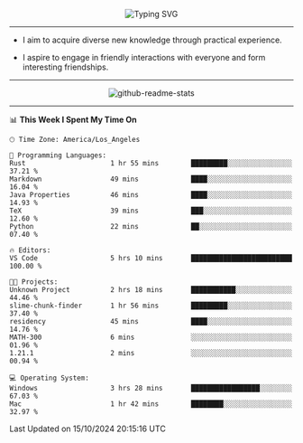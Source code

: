 <p align="center">
  <img src="https://readme-typing-svg.demolab.com?font=Fira+Code&weight=500&size=32&duration=2500&pause=1600&center=true&vCenter=true&random=false&width=1024&height=64&lines=Hi+there+%F0%9F%91%8B;I'm+delighted+you+could+make+it+here+%F0%9F%8E%89;I'm+Harry%2C+a+college+student+still+finding+my+way" alt="Typing SVG" />
</p>


---


- I aim to acquire diverse new knowledge through practical experience.

- I aspire to engage in friendly interactions with everyone and form interesting friendships.


---


<p align="center">
  <img src="https://github-readme-stats.vercel.app/api?username=Harry-Jing&show_icons=true" alt="github-readme-stats"/>
</p>


---

<!--START_SECTION:waka-->
📊 **This Week I Spent My Time On** 

```text
🕑︎ Time Zone: America/Los_Angeles

💬 Programming Languages: 
Rust                     1 hr 55 mins        █████████░░░░░░░░░░░░░░░░   37.21 % 
Markdown                 49 mins             ████░░░░░░░░░░░░░░░░░░░░░   16.04 % 
Java Properties          46 mins             ████░░░░░░░░░░░░░░░░░░░░░   14.93 % 
TeX                      39 mins             ███░░░░░░░░░░░░░░░░░░░░░░   12.60 % 
Python                   22 mins             ██░░░░░░░░░░░░░░░░░░░░░░░   07.40 % 

🔥 Editors: 
VS Code                  5 hrs 10 mins       █████████████████████████   100.00 % 

🐱‍💻 Projects: 
Unknown Project          2 hrs 18 mins       ███████████░░░░░░░░░░░░░░   44.46 % 
slime-chunk-finder       1 hr 56 mins        █████████░░░░░░░░░░░░░░░░   37.40 % 
residency                45 mins             ████░░░░░░░░░░░░░░░░░░░░░   14.76 % 
MATH-300                 6 mins              ░░░░░░░░░░░░░░░░░░░░░░░░░   01.96 % 
1.21.1                   2 mins              ░░░░░░░░░░░░░░░░░░░░░░░░░   00.94 % 

💻 Operating System: 
Windows                  3 hrs 28 mins       █████████████████░░░░░░░░   67.03 % 
Mac                      1 hr 42 mins        ████████░░░░░░░░░░░░░░░░░   32.97 % 
```


 Last Updated on 15/10/2024 20:15:16 UTC
<!--END_SECTION:waka-->
